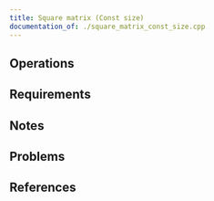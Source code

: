 ```yaml
---
title: Square matrix (Const size)
documentation_of: ./square_matrix_const_size.cpp
---
```


## Operations

## Requirements

## Notes

## Problems

## References
